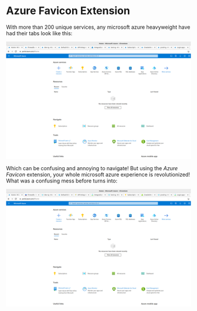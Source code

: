 # Azure Favicon Extension
With more than 200 unique services, any microsoft azure heavyweight have had their tabs look like this:

![Azure tabs before](https://github.com/dragonoverlord3000/Azure-favicon-CE/blob/master/images/before.png?raw=true)

Which can be confusing and annoying to navigate! But using the <i>Azure Favicon</i> extension, your whole microsoft azure experience is revolutionized! What was a confusing mess before turns into:

![Azure tabs after](https://github.com/dragonoverlord3000/Azure-favicon-CE/blob/master/images/after.png?raw=true)
